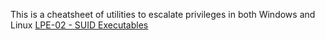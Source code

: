 This is a cheatsheet of utilities to escalate privileges in both Windows and Linux
[LPE-02 - SUID Executables](https://pentestlab.blog/2017/09/25/suid-executables/)
